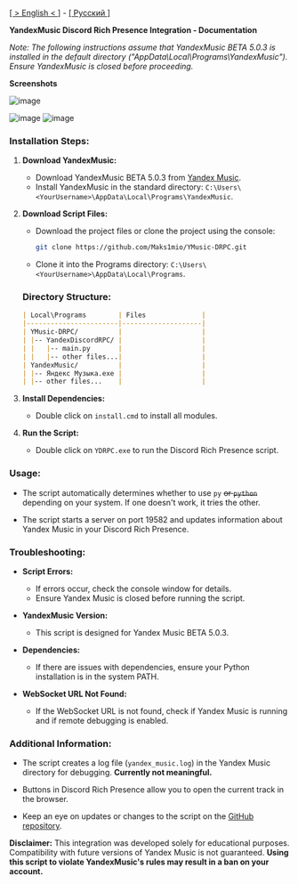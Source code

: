 [[ > English < ]](https://github.com/Maks1mio/YMusic-DRPC/blob/main/doc/en/readme.md) - [[ Русский ]](https://github.com/Maks1mio/YMusic-DRPC)

**YandexMusic Discord Rich Presence Integration - Documentation**

*Note: The following instructions assume that YandexMusic BETA 5.0.3 is installed in the default directory ("AppData\Local\Programs\YandexMusic"). Ensure YandexMusic is closed before proceeding.*

**Screenshots**

![image](https://github.com/Maks1mio/YMusic-DRPC/assets/44835662/c8af3316-db14-4fdd-85dc-23fc6e8d9406)

![image](https://github.com/Maks1mio/YMusic-DRPC/assets/44835662/8cb9421e-feac-454c-abad-6ce6e0b769fe)
![image](https://github.com/Maks1mio/YMusic-DRPC/assets/44835662/20965613-eb89-41cf-99dc-6430b93d38e8)

### Installation Steps:

1. **Download YandexMusic:**
   - Download YandexMusic BETA 5.0.3 from [Yandex Music](https://music.yandex.ru/download/?utm_source=music&utm_medium=selfpromo_music&utm_term=branding&utm_campaign=app).
   - Install YandexMusic in the standard directory: `C:\Users\<YourUsername>\AppData\Local\Programs\YandexMusic`.

2. **Download Script Files:**
   - Download the project files or clone the project using the console:
     ```bash
     git clone https://github.com/Maks1mio/YMusic-DRPC.git
     ```
   - Clone it into the Programs directory: `C:\Users\<YourUsername>\AppData\Local\Programs`.

    ### Directory Structure:
    ```markdown
    | Local\Programs        | Files              |
    |-----------------------|--------------------|
    | YMusic-DRPC/          |                    |
    | |-- YandexDiscordRPC/ |                    |
    | |   |-- main.py       |                    |
    | |   |-- other files...|                    |
    | YandexMusic/          |                    |
    | |-- Яндекс Музыка.exe |                    |
    | |-- other files...    |                    |
    ```  

3. **Install Dependencies:**
   - Double click on `install.cmd` to install all modules.

4. **Run the Script:**
   - Double click on `YDRPC.exe` to run the Discord Rich Presence script.

### Usage:

- The script automatically determines whether to use `py` ~~or `python`~~ depending on your system. If one doesn't work, it tries the other.

- The script starts a server on port 19582 and updates information about Yandex Music in your Discord Rich Presence.

### Troubleshooting:

- **Script Errors:**
  - If errors occur, check the console window for details.
  - Ensure Yandex Music is closed before running the script.

- **YandexMusic Version:**
  - This script is designed for Yandex Music BETA 5.0.3.

- **Dependencies:**
  - If there are issues with dependencies, ensure your Python installation is in the system PATH.

- **WebSocket URL Not Found:**
  - If the WebSocket URL is not found, check if Yandex Music is running and if remote debugging is enabled.

### Additional Information:

- The script creates a log file (`yandex_music.log`) in the Yandex Music directory for debugging. **Currently not meaningful.**

- Buttons in Discord Rich Presence allow you to open the current track in the browser.

- Keep an eye on updates or changes to the script on the [GitHub repository](https://github.com/Maks1mio/YMusic-DRPC).

**Disclaimer:**
This integration was developed solely for educational purposes. Compatibility with future versions of Yandex Music is not guaranteed. **Using this script to violate YandexMusic's rules may result in a ban on your account.**
